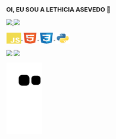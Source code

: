 ### OI, EU SOU A LETHICIA ASEVEDO 👋

<div>

<a  href="https://github.com/lethiciaasevedo1999">

<img  height="180em"  src="https://github-readme-stats.vercel.app/api?username=lethiciaasevedo1999&show_icons=true&theme=react&include_all_commits=true&count_private=true"/>

<img  height="180em"  src="https://github-readme-stats.vercel.app/api/top-langs/?username=lethiciaasevedo1999&layout=compact&langs_count=16&theme=react"/>

<div style="display: inline_block"><br>
  <img align="center" alt="Rafa-Js" height="30" width="40" src="https://raw.githubusercontent.com/devicons/devicon/master/icons/javascript/javascript-plain.svg">
  <img align="center" alt="Lethicia-HTML" height="30" width="40" src="https://raw.githubusercontent.com/devicons/devicon/master/icons/html5/html5-original.svg">
  <img align="center" alt="Lethicia-CSS" height="30" width="40" src="https://raw.githubusercontent.com/devicons/devicon/master/icons/css3/css3-original.svg">
  <img align="center" alt="Lethicia-Python" height="30" width="40" src="https://raw.githubusercontent.com/devicons/devicon/master/icons/python/python-original.svg">

</div>


<div>
  

 <div><br>
  <a href = "mailto: lethiciaasevedo01@gmail.com"><img src="https://img.shields.io/badge/-Gmail-%23333?style=for-the-badge&logo=gmail&logoColor=white" target="_blank"></a>
  <a href="https://www.linkedin.com/in/lethiciaasevedo/" target="_blank"><img src="https://img.shields.io/badge/-LinkedIn-%230077B5?style=for-the-badge&logo=linkedin&logoColor=white" target="_blank"></a> 
 
  ![Snake animation](https://github.com/rafaballerini/rafaballerini/blob/output/github-contribution-grid-snake.svg)
 
</div>

